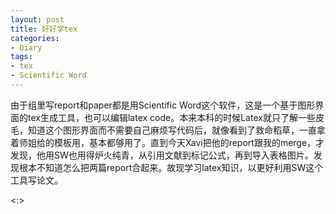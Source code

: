```yaml
---
layout: post
title: 好好学tex
categories:
- Diary
tags:
- tex
- Scientific Word
---
```

由于组里写report和paper都是用Scientific Word这个软件，这是一个基于图形界面的tex生成工具，也可以编辑latex code。本来本科的时候Latex就只了解一些皮毛，知道这个图形界面而不需要自己麻烦写代码后，就像看到了救命稻草，一直拿着师姐给的模板用，基本都够用了。直到今天Xavi把他的report跟我的merge，才发现，他用SW也用得炉火纯青，从引用文献到标记公式，再到导入表格图片。发现根本不知道怎么把两篇report合起来。故现学习latex知识，以更好利用SW这个工具写论文。

\<:\>